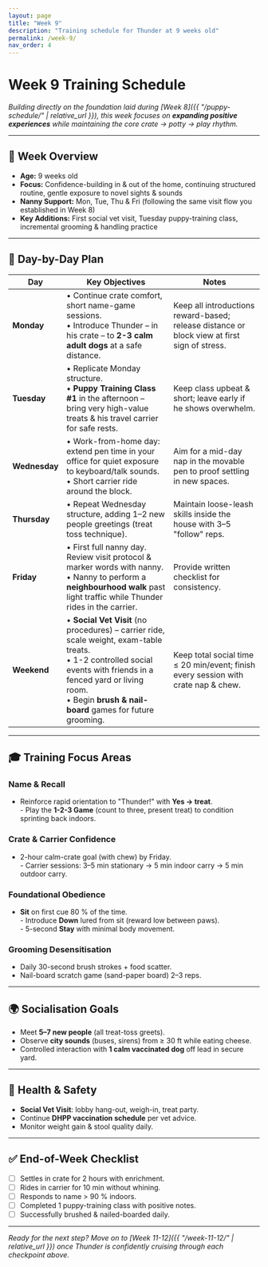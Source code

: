 ```yaml
---
layout: page
title: "Week 9"
description: "Training schedule for Thunder at 9 weeks old"
permalink: /week-9/
nav_order: 4
---
```


# Week 9 Training Schedule

*Building directly on the foundation laid during [Week 8]({{ "/puppy-schedule/" | relative_url }}), this week focuses on **expanding positive experiences** while maintaining the core crate → potty → play rhythm.*

---

## 🎯 Week Overview

- **Age:** 9 weeks old
- **Focus:** Confidence-building in & out of the home, continuing structured routine, gentle exposure to novel sights & sounds
- **Nanny Support:** Mon, Tue, Thu & Fri (following the same visit flow you established in Week 8)
- **Key Additions:** First social vet visit, Tuesday puppy-training class, incremental grooming & handling practice

---

## 📅 Day-by-Day Plan

| Day | Key Objectives | Notes |
|-----|----------------|-------|
| **Monday** | • Continue crate comfort, short name-game sessions.<br/>• Introduce Thunder – in his crate – to **2-3 calm adult dogs** at a safe distance. | Keep all introductions reward-based; release distance or block view at first sign of stress. |
| **Tuesday** | • Replicate Monday structure.<br/>• **Puppy Training Class #1** in the afternoon – bring very high-value treats & his travel carrier for safe rests. | Keep class upbeat & short; leave early if he shows overwhelm. |
| **Wednesday** | • Work-from-home day: extend pen time in your office for quiet exposure to keyboard/talk sounds.<br/>• Short carrier ride around the block. | Aim for a mid-day nap in the movable pen to proof settling in new spaces. |
| **Thursday** | • Repeat Wednesday structure, adding 1–2 new people greetings (treat toss technique). | Maintain loose-leash skills inside the house with 3–5 "follow" reps. |
| **Friday** | • First full nanny day. Review visit protocol & marker words with nanny.<br/>• Nanny to perform a **neighbourhood walk** past light traffic while Thunder rides in the carrier. | Provide written checklist for consistency. |
| **Weekend** | • **Social Vet Visit** (no procedures) – carrier ride, scale weight, exam-table treats.<br/>• 1-2 controlled social events with friends in a fenced yard or living room.<br/>• Begin **brush & nail-board** games for future grooming. | Keep total social time ≤ 20 min/event; finish every session with crate nap & chew. |

---

## 🎓 Training Focus Areas

### Name & Recall
- Reinforce rapid orientation to "Thunder!" with **Yes → treat**.<br/>- Play the **1-2-3 Game** (count to three, present treat) to condition sprinting back indoors.

### Crate & Carrier Confidence
- 2-hour calm-crate goal (with chew) by Friday.<br/>- Carrier sessions: 3–5 min stationary → 5 min indoor carry → 5 min outdoor carry.

### Foundational Obedience
- **Sit** on first cue 80 % of the time.<br/>- Introduce **Down** lured from sit (reward low between paws).<br/>- 5-second **Stay** with minimal body movement.

### Grooming Desensitisation
- Daily 30-second brush strokes + food scatter.
- Nail-board scratch game (sand-paper board) 2–3 reps.

---

## 🌍 Socialisation Goals

- Meet **5–7 new people** (all treat-toss greets).
- Observe **city sounds** (buses, sirens) from ≥ 30 ft while eating cheese.
- Controlled interaction with **1 calm vaccinated dog** off lead in secure yard.

---

## 🏥 Health & Safety

- **Social Vet Visit**: lobby hang-out, weigh-in, treat party.
- Continue **DHPP vaccination schedule** per vet advice.
- Monitor weight gain & stool quality daily.

---

## ✅ End-of-Week Checklist

- [ ] Settles in crate for 2 hours with enrichment.
- [ ] Rides in carrier for 10 min without whining.
- [ ] Responds to name > 90 % indoors.
- [ ] Completed 1 puppy-training class with positive notes.
- [ ] Successfully brushed & nailed-boarded daily.

---

*Ready for the next step? Move on to [Week 11-12]({{ "/week-11-12/" | relative_url }}) once Thunder is confidently cruising through each checkpoint above.* 
